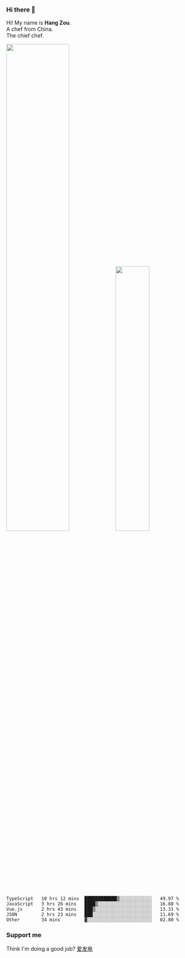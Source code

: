 ### Hi there 👋

Hi! My name is **Hang Zou**.  
A chef from China.  
The chief chef.

<img align="" width="57.5%" src="https://github-readme-stats.vercel.app/api?username=zouhangwithsweet&hide_title=true&hide_border=true&show_icons=true&include_all_commits=true&line_height=21" /><img align="" width="42.4%" src="https://github-readme-stats.vercel.app/api/top-langs/?username=zouhangwithsweet&hide_title=true&hide_border=true&layout=compact" />

<!--START_SECTION:waka-->

```text
TypeScript   10 hrs 12 mins  ████████████▒░░░░░░░░░░░░   49.97 %
JavaScript   3 hrs 26 mins   ████▒░░░░░░░░░░░░░░░░░░░░   16.88 %
Vue.js       2 hrs 43 mins   ███▒░░░░░░░░░░░░░░░░░░░░░   13.31 %
JSON         2 hrs 23 mins   ███░░░░░░░░░░░░░░░░░░░░░░   11.69 %
Other        34 mins         ▓░░░░░░░░░░░░░░░░░░░░░░░░   02.80 %
```

<!--END_SECTION:waka-->

### Support me

Think I'm doing a good job? [爱发电](https://afdian.net/@zouhangsweet)
